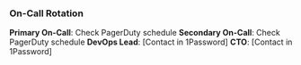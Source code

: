### On-Call Rotation

**Primary On-Call**: Check PagerDuty schedule
**Secondary On-Call**: Check PagerDuty schedule
**DevOps Lead**: [Contact in 1Password]
**CTO**: [Contact in 1Password]
